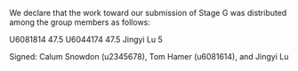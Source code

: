 We declare that the work toward our submission of Stage G was distributed among the group members as follows:

U6081814 47.5
U6044174 47.5
Jingyi Lu  5


Signed: Calum Snowdon (u2345678), Tom Hamer (u6081614), and Jingyi Lu

